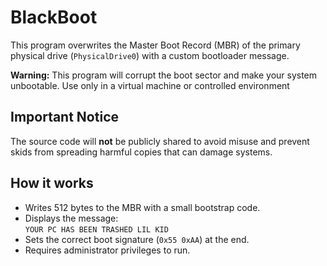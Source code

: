 # BlackBoot

This program overwrites the Master Boot Record (MBR) of the primary physical drive (`PhysicalDrive0`) with a custom bootloader message.

**Warning:** This program will corrupt the boot sector and make your system unbootable. Use only in a virtual machine or controlled environment

## Important Notice

The source code will **not** be publicly shared to avoid misuse and prevent skids from spreading harmful copies that can damage systems.

## How it works

- Writes 512 bytes to the MBR with a small bootstrap code.
- Displays the message:  
  `YOUR PC HAS BEEN TRASHED LIL KID`
- Sets the correct boot signature (`0x55 0xAA`) at the end.
- Requires administrator privileges to run.
